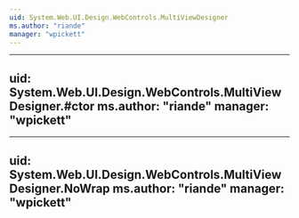 ```yaml
---
uid: System.Web.UI.Design.WebControls.MultiViewDesigner
ms.author: "riande"
manager: "wpickett"
---
```


---
uid: System.Web.UI.Design.WebControls.MultiViewDesigner.#ctor
ms.author: "riande"
manager: "wpickett"
---

---
uid: System.Web.UI.Design.WebControls.MultiViewDesigner.NoWrap
ms.author: "riande"
manager: "wpickett"
---
